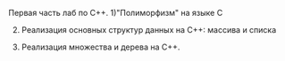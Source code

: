 Первая часть лаб по C++. 
1)"Полиморфизм" на языке С

2) Реализация основных структур данных на С++: массива и списка
   
3) Реализация множества и дерева на С++.
